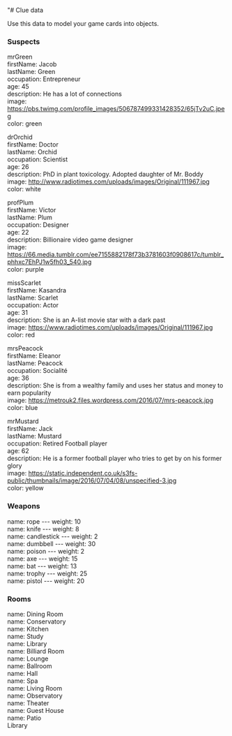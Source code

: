 "# Clue data

Use this data to model your game cards into objects.

### Suspects

mrGreen <br>
firstName: Jacob <br>
lastName: Green<br>
occupation: Entrepreneur<br>
age: 45 <br>
description: He has a lot of connections<br>
image: https://pbs.twimg.com/profile_images/506787499331428352/65jTv2uC.jpeg <br>
color: green <br>

drOrchid<br>
firstName: Doctor<br>
lastName: Orchid<br>
occupation: Scientist<br>
age: 26<br>
description: PhD in plant toxicology. Adopted daughter of Mr. Boddy<br>
image: http://www.radiotimes.com/uploads/images/Original/111967.jpg<br>
color: white<br>

profPlum<br>
firstName: Victor<br>
lastName: Plum<br>
occupation: Designer<br>
age: 22<br>
description: Billionaire video game designer<br>
image: https://66.media.tumblr.com/ee7155882178f73b3781603f0908617c/tumblr_phhxc7EhPJ1w5fh03_540.jpg <br>
color: purple<br>

missScarlet<br>
firstName: Kasandra<br>
lastName: Scarlet<br>
occupation: Actor<br>
age: 31<br>
description: She is an A-list movie star with a dark past<br>
image: https://www.radiotimes.com/uploads/images/Original/111967.jpg<br>
color: red<br>

mrsPeacock<br>
firstName: Eleanor<br>
lastName: Peacock<br>
occupation: Socialité<br>
age: 36<br>
description: She is from a wealthy family and uses her status and money to earn popularity<br>
image: https://metrouk2.files.wordpress.com/2016/07/mrs-peacock.jpg<br>
color: blue<br>

mrMustard<br>
firstName: Jack<br>
lastName: Mustard<br>
occupation: Retired Football player<br>
age: 62<br>
description: He is a former football player who tries to get by on his former glory<br>
image: https://static.independent.co.uk/s3fs-public/thumbnails/image/2016/07/04/08/unspecified-3.jpg<br>
color: yellow<br>

### Weapons

name: rope --- weight: 10<br>
name: knife --- weight: 8<br>
name: candlestick --- weight: 2<br>
name: dumbbell --- weight: 30<br>
name: poison --- weight: 2<br>
name: axe --- weight: 15<br>
name: bat --- weight: 13<br>
name: trophy --- weight: 25<br>
name: pistol --- weight: 20<br>

### Rooms

name: Dining Room<br>
name: Conservatory<br>
name: Kitchen<br>
name: Study<br>
name: Library<br>
name: Billiard Room<br>
name: Lounge<br>
name: Ballroom<br>
name: Hall<br>
name: Spa<br>
name: Living Room<br>
name: Observatory<br>
name: Theater<br>
name: Guest House<br>
name: Patio<br>Library
